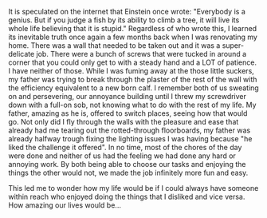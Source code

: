 It is speculated on the internet that Einstein once wrote: "Everybody is a genius. But if you judge a fish by its ability to climb a tree, it will live its whole life believing that it is stupid." Regardless of who wrote this, I learned its inevitable truth once again a few months back when I was renovating my home. There was a wall that needed to be taken out and it was a super-delicate job. There were a bunch of screws that were tucked in around a corner that you could only get to with a steady hand and a LOT of patience. I have neither of those. While I was fuming away at the those little suckers, my father was trying to break through the plaster of the rest of the wall with the efficiency equivalent to a new born calf. I remember both of us sweating on and persevering, our annoyance building until I threw my screwdriver down with a full-on sob, not knowing what to do with the rest of my life. My father, amazing as he is, offered to switch places, seeing how that would go. Not only did I fly through the walls with the pleasure and ease that already had me tearing out the rotted-through floorboards, my father was already halfway trough fixing the lighting issues I was having because "he liked the challenge it offered". In no time, most of the chores of the day were done and neither of us had the feeling we had done any hard or annoying work. By both being able to choose our tasks and enjoying the things the other would not, we made the job infinitely more fun and easy.

This led me to wonder how my life would be if I could always have someone within reach who enjoyed doing the things that I disliked and vice versa. How amazing our lives would be...

